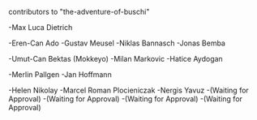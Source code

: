 contributors to "the-adventure-of-buschi"

-Max Luca Dietrich

-Eren-Can Ado
-Gustav Meusel
-Niklas Bannasch
-Jonas Bemba

-Umut-Can Bektas (Mokkeyo)
-Milan Markovic
-Hatice Aydogan

-Merlin Pallgen
-Jan Hoffmann

-Helen Nikolay
-Marcel Roman Plocieniczak
-Nergis Yavuz
-(Waiting for Approval)
-(Waiting for Approval)
-(Waiting for Approval)
-(Waiting for Approval)
